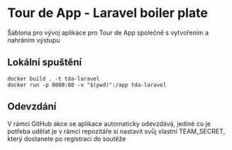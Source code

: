 # Tour de App - Laravel boiler plate

Šablona pro vývoj aplikace pro Tour de App společně s vytvořením a nahráním výstupu

## Lokální spuštění

    docker build . -t tda-laravel
    docker run -p 8080:80 -v "$(pwd)":/app tda-laravel

## Odevzdání
V rámci GitHub akce se aplikace automaticky odevzdává, jediné co je potřeba udělat je v rámci repozitáře si nastavit svůj vlastní TEAM\_SECRET, který dostanete po registraci do soutěže
